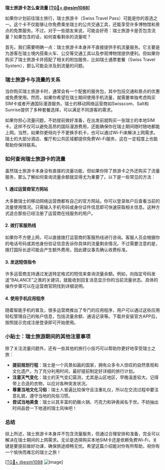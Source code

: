 **瑞士旅游卡怎么查流量 [[TG💪+ @esim1088](https://t.me/s/esim1088)]**

如果你计划前往瑞士旅行，瑞士旅游卡（Swiss Travel Pass）可能是你的首选之一。这个卡不仅能够让你免费乘坐瑞士的公共交通工具，还能享受许多博物馆和景点的免票服务。不过，对于一些朋友来说，可能会好奇：瑞士旅游卡是否包含流量？如果包含的话，如何查看剩余的流量呢？

首先，我们需要明确一点：瑞士旅游卡本身并不直接提供手机流量服务。它主要是为游客在瑞士境内搭乘火车、公交等交通工具以及参观博物馆提供便利。但如果你购买了瑞士旅游卡并搭配了相关的附加服务，比如瑞士通票套餐（Swiss Travel System），那么可能会涉及到流量的问题。

### 瑞士旅游卡与流量的关系

当你购买瑞士旅游卡时，通常会有一个配套的服务包，其中包括交通和景点的优惠或免费使用。然而，如果你希望在瑞士期间使用手机流量，就需要单独考虑购买SIM卡或者开通国际漫游服务。瑞士的移动网络运营商如Swisscom、Salt和Sunrise提供了多种套餐选择，可以满足不同游客的需求。

如果你担心流量问题，不妨提前做好准备，在出发前就购买一张瑞士的本地SIM卡。这样不仅可以避免高昂的国际漫游费用，还能确保你在瑞士期间随时随地都能上网。当然，如果你更倾向于不更换手机卡，也可以通过Wi-Fi来解决上网需求。瑞士的大部分酒店、餐厅和公共区域都提供免费Wi-Fi服务，这在一定程度上也能帮助你保持联系。

### 如何查询瑞士旅游卡的流量

虽然瑞士旅游卡本身没有直接的流量功能，但如果你除了旅游卡之外还购买了流量服务，那么了解如何查询流量余额就显得尤为重要了。以下是一些常见的方法：

#### 1. **通过运营商官方网站**
   大多数瑞士的移动网络运营商都有自己的官方网站，你可以登录账户后查看当前的流量使用情况。只需输入手机号码或身份证件信息即可快速获取相关信息。这种方式适合那些已经注册了运营商在线服务的用户。

#### 2. **拨打客服热线**
   如果你不方便上网，可以直接拨打运营商的客服热线进行咨询。客服人员会根据你的电话号码或其他身份验证信息告诉你具体的流量剩余情况。不过需要注意的是，拨打国际长途可能会产生额外费用，因此建议事先确认收费标准。

#### 3. **发送短信指令**
   许多运营商支持通过发送特定格式的短信来查询流量余额。例如，向指定号码发送“BALANCE”之类的关键词，就能收到回复消息显示你的当前流量状态。具体的操作步骤可以在运营商官网找到详细说明。

#### 4. **使用手机应用程序**
   随着智能手机的普及，很多运营商推出了专门的应用程序，用户可以通过这些应用轻松管理自己的账户信息，包括流量余额、通话记录等。下载并安装官方APP后，按照提示完成注册登录即可开始使用。

### 小贴士：瑞士旅游期间的其他注意事项

除了关注流量问题外，还有一些其他的旅行小技巧可以帮助你更好地享受瑞士之旅：

- **提前规划行程**：瑞士是一个风景如画的国家，拥有众多令人惊叹的自然景观和文化遗产。为了充分利用时间，最好提前制定好详细的旅行计划。
- **注意天气变化**：瑞士的天气变幻莫测，尤其是山区地区，早晚温差较大。记得带上合适的衣物，以应对各种突发状况。
- **尊重当地文化习俗**：瑞士人普遍比较保守且注重礼仪，所以在交流过程中要注意礼貌，遵守当地的风俗习惯。
- **尝试当地美食**：瑞士以其丰富的奶酪火锅、巧克力和钟表闻名于世。不妨抽出时间品尝一下地道的瑞士风味吧！

### 总结

综上所述，瑞士旅游卡本身并不包含流量服务，但通过合理安排和准备，完全可以解决在瑞士期间的上网需求。无论是选择购买本地SIM卡还是依赖免费Wi-Fi，关键是要提前做好功课，确保旅途顺畅无忧。希望这篇介绍能对你有所帮助，祝你有一个愉快而难忘的瑞士之旅！

[[TG💪+ @esim1088](https://t.me/s/esim1088) ![Image](https://i.postimg.cc/4NQfJmqS/Snipaste-2025-05-13-00-14-12.png)]
